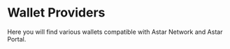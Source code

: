 # Wallet Providers

Here you will find various wallets compatible with Astar Network and Astar Portal.

<br/>
